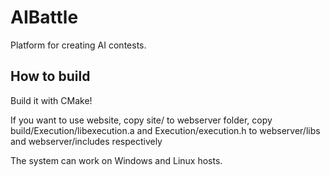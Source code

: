 AIBattle
========

Platform for creating AI contests.

How to build
------------

Build it with CMake!

If you want to use website, copy site/ to webserver folder, copy build/Execution/libexecution.a and Execution/execution.h to webserver/libs and webserver/includes respectively

The system can work on Windows and Linux hosts.
